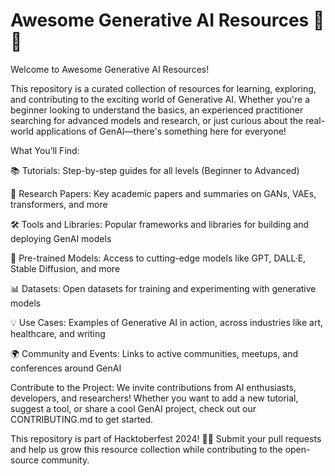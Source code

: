 # Awesome Generative AI Resources 🎨🤖

Welcome to Awesome Generative AI Resources!

This repository is a curated collection of resources for learning, exploring, and contributing to the exciting world of Generative AI. Whether you're a beginner looking to understand the basics, an experienced practitioner searching for advanced models and research, or just curious about the real-world applications of GenAI—there's something here for everyone!

What You’ll Find:

📚 Tutorials: Step-by-step guides for all levels (Beginner to Advanced)

📝 Research Papers: Key academic papers and summaries on GANs, VAEs, transformers, and more

🛠 Tools and Libraries: Popular frameworks and libraries for building and deploying GenAI models

🧠 Pre-trained Models: Access to cutting-edge models like GPT, DALL·E, Stable Diffusion, and more

📊 Datasets: Open datasets for training and experimenting with generative models

💡 Use Cases: Examples of Generative AI in action, across industries like art, healthcare, and writing

🌍 Community and Events: 
Links to active communities, meetups, and conferences around GenAI

Contribute to the Project:
We invite contributions from AI enthusiasts, developers, and researchers! Whether you want to add a new tutorial, suggest a tool, or share a cool GenAI project, check out our CONTRIBUTING.md to get started.


This repository is part of Hacktoberfest 2024! 🍂🎉 Submit your pull requests and help us grow this resource collection while contributing to the open-source community.

